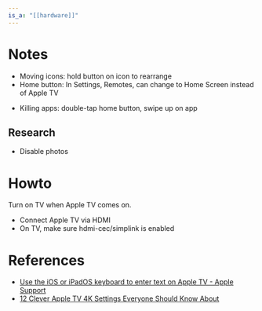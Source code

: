```yaml
---
is_a: "[[hardware]]"
---
```

# Notes
* Moving icons: hold button on icon to rearrange
* Home button: In Settings, Remotes, can change to Home Screen instead of Apple TV
- Killing apps: double-tap home button, swipe up on app
## Research
* Disable photos

# Howto
Turn on TV when Apple TV comes on.
- Connect Apple TV via HDMI
- On TV, make sure hdmi-cec/simplink is enabled

# References
* [Use the iOS or iPadOS keyboard to enter text on Apple TV - Apple Support](https://support.apple.com/guide/tv/use-the-ios-or-ipados-keyboard-atvb827791d6/tvos)
* [12 Clever Apple TV 4K Settings Everyone Should Know About](https://lifehacker.com/12-clever-apple-tv-4k-settings-everyone-should-know-abo-1847766109/slides/3)
